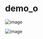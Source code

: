 # demo_o


![image](https://github.com/user-attachments/assets/afbcdbe8-29cd-453d-a666-cb9fe1ea4626)


![image](https://github.com/user-attachments/assets/460eb9f5-40c3-420a-9209-05771b7d1e22)

